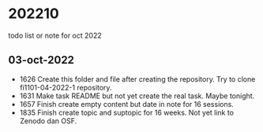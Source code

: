 # 202210
todo list or note for oct 2022


## 03-oct-2022
+ 1626 Create this folder and file after creating the repository. Try to clone fi1101-04-2022-1 repository.
+ 1631 Make task README but not yet create the real task. Maybe tonight.
+ 1657 Finish create empty content but date in note for 16 sessions.
+ 1835 Finish create topic and suptopic for 16 weeks. Not yet link to Zenodo dan OSF.